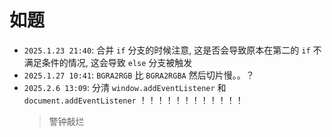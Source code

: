 # 如题

- `2025.1.23 21:40`: 合并 `if` 分支的时候注意, 这是否会导致原本在第二的 `if` 不满足条件的情况, 这会导致 `else` 分支被触发
- `2025.1.27 10:41`: `BGRA2RGB` 比 `BGRA2RGBA` 然后切片慢。。？
- `2025.2.6 13:09`: 分清 `window.addEventListener` 和 `document.addEventListener` ！！！！！！！！！！！！
  > 警钟敲烂
